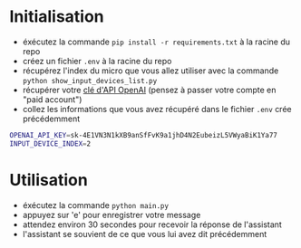 # Initialisation

- éxécutez la commande ``pip install -r requirements.txt`` à la racine du repo
- créez un fichier ``.env`` à la racine du repo
- récupérez l'index du micro que vous allez utiliser avec la commande ``python show_input_devices_list.py``
- récupérer votre [clé d'API OpenAI](https://platform.openai.com/account/api-keys) (pensez à passer votre compte en "paid account")
- collez les informations que vous avez récupéré dans le fichier ``.env`` crée précédemment

```bash
OPENAI_API_KEY=sk-4E1VN3N1kXB9anSfFvK9a1jhD4N2EubeizL5VWyaBiK1Ya77
INPUT_DEVICE_INDEX=2
```

# Utilisation

- éxécutez la commande ``python main.py``
- appuyez sur 'e' pour enregistrer votre message
- attendez environ 30 secondes pour recevoir la réponse de l'assistant
- l'assistant se souvient de ce que vous lui avez dit précédemment
